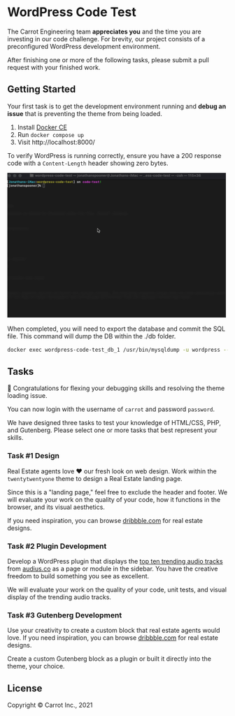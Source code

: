 # WordPress Code Test

The Carrot Engineering team **appreciates you** and the time you are investing in our code challenge. For brevity, our project consists of a preconfigured WordPress development environment.

After finishing one or more of the following tasks, please submit a pull request with your finished work.

## Getting Started

Your first task is to get the development environment running and **debug an issue** that is preventing the theme from being loaded.

1. Install [Docker CE](https://docs.docker.com/v17.09/docker-for-mac/install/)
2. Run `docker compose up`
3. Visit http://localhost:8000/

To verify WordPress is running correctly, ensure you have a 200 response code with a `Content-Length` header showing zero bytes.

<img src="docs/getting-started.gif" width="500" />

When completed, you will need to export the database and commit the SQL file. This command will dump the DB within the ./db folder.

```bash
docker exec wordpress-code-test_db_1 /usr/bin/mysqldump -u wordpress --password=wordpress --no-tablespaces wordpress > ./db/wordpress_test_dump.sql
```

## Tasks

💪 Congratulations for flexing your debugging skills and resolving the theme loading issue. 

You can now login with the username of `carrot` and password `password`.

We have designed three tasks to test your knowledge of HTML/CSS, PHP, and Gutenberg. Please select one or more tasks that best represent your skills.

### Task #1 Design

Real Estate agents love ❤️ our fresh look on web design.
Work within the `twentytwentyone` theme to design a Real Estate landing page.

Since this is a "landing page," feel free to exclude the header and footer. We will evaluate your work on the quality of your code, how it functions in the browser, and its visual aesthetics.

If you need inspiration, you can browse [dribbble.com](https://dribbble.com/search/real%20estate) for real estate designs.

### Task #2 Plugin Development

Develop a WordPress plugin that displays the [top ten trending audio tracks](https://audiusproject.github.io/api-docs/#trending-tracks) from [audius.co](https://audius.co) as a page or module in the sidebar. You have the creative freedom to build something you see as excellent.

We will evaluate your work on the quality of your code, unit tests, and visual display of the trending audio tracks.

### Task #3 Gutenberg Development

Use your creativity to create a custom block that real estate agents would love. If you need inspiration, you can browse [dribbble.com](https://dribbble.com/search/real%20estate) for real estate designs.

Create a custom Gutenberg block as a plugin or built it directly into the theme, your choice.

## License

Copyright © Carrot Inc., 2021
